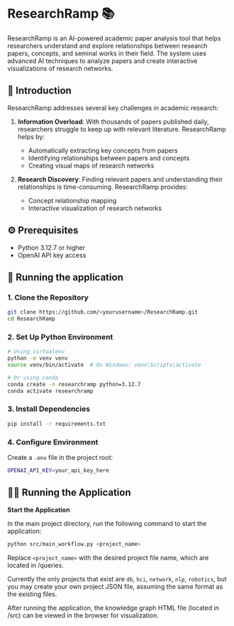 # ResearchRamp 📚

ResearchRamp is an AI-powered academic paper analysis tool that helps researchers understand and explore relationships between research papers, concepts, and seminal works in their field. The system uses advanced AI techniques to analyze papers and create interactive visualizations of research networks.

## 🎯 Introduction

ResearchRamp addresses several key challenges in academic research:

1. **Information Overload**: With thousands of papers published daily, researchers struggle to keep up with relevant literature. ResearchRamp helps by:
   - Automatically extracting key concepts from papers
   - Identifying relationships between papers and concepts
   - Creating visual maps of research networks

2. **Research Discovery**: Finding relevant papers and understanding their relationships is time-consuming. ResearchRamp provides:
   - Concept relationship mapping
   - Interactive visualization of research networks

## ⚙️ Prerequisites
- Python 3.12.7 or higher
- OpenAI API key access

## 🚀 Running the application

### 1. Clone the Repository
```bash
git clone https://github.com/<yourusername>/ResearchRamp.git
cd ResearchRamp
```

### 2. Set Up Python Environment
```bash
# Using virtualenv
python -m venv venv
source venv/bin/activate  # On Windows: venv\Scripts\activate

# Or using conda
conda create -n researchramp python=3.12.7
conda activate researchramp
```

### 3. Install Dependencies
```bash
pip install -r requirements.txt
```

### 4. Configure Environment
Create a `.env` file in the project root:
```bash
OPENAI_API_KEY=your_api_key_here
```


## 🏃‍♂️ Running the Application

**Start the Application**

In the main project directory, run the following command to start the application:
```bash
python src/main_workflow.py <project_name>
```
Replace `<project_name>` with the desired project file name, which are located in /queries. 

Currently the only projects that exist are `db`, `hci`, `network`, `nlp`, `robotics`, but you may create your own project JSON file, assuming the same format as the existing files.

After running the application, the knowledge graph HTML file (located in /src) can be viewed in the browser for visualization.

